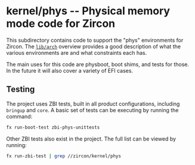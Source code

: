 # kernel/phys -- Physical memory mode code for Zircon

This subdirectory contains code to support the "phys" environments for Zircon.
The [`lib/arch`] overview provides a good description of what the various
environments are and what constraints each has.

The main uses for this code are physboot, boot shims, and tests for those.
In the future it will also cover a variety of EFI cases.

[`lib/arch`]: ../lib/arch

## Testing

The project uses ZBI tests, built in all product configurations, including
`bringup` and `core`. A basic set of tests can be executing by running the
command:

```sh
fx run-boot-test zbi-phys-unittests
```

Other ZBI tests also exist in the project. The full list can be viewed by
running:

```sh
fx run-zbi-test | grep //zircon/kernel/phys
```
